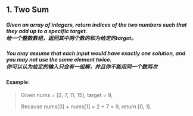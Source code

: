 ## 1. Two Sum

##### Given an array of integers, return indices of the two numbers such that they add up to a specific target.<br>给一个整数数组，返回其中两个数的和为给定的target。

##### You may assume that each input would have exactly one solution, and you may not use the same element twice.<br>你可以认为给定的输入只会有一组解，并且你不能用同一个数两次

#### Example:

> Given nums = [2, 7, 11, 15], target = 9,
>
> Because nums[0] + nums[1] = 2 + 7 = 9,
> return [0, 1].


